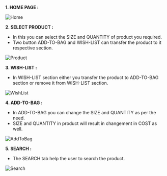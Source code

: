 **1. HOME PAGE :**
   
![Home](https://github.com/Akash-kx/Sebas/assets/129946078/cc709ed6-c358-4da3-a4c4-9a9117f94697)

**2. SELECT PRODUCT :** 

* In this you can select the SIZE and QUANTITY of product you required.
* Two button ADD-TO-BAG and WISH-LIST can transfer the product to it respective section.

![Product](https://github.com/Akash-kx/Sebas/assets/129946078/7a1ef447-890b-47bc-96ef-cc50aee2d461)

**3. WISH-LIST :** 

* In WISH-LIST section either you transfer the product to ADD-TO-BAG section or remove it from WISH-LIST section.

![WishList](https://github.com/Akash-kx/Sebas/assets/129946078/f50de66e-1536-4241-988f-db4b89bfc8b6)

**4. ADD-TO-BAG :** 

* In ADD-TO-BAG you can change the SIZE and QUANTITY as per the need.
* SIZE and QUANTITY in product will result in changement in COST as well.

![AddToBag](https://github.com/Akash-kx/Sebas/assets/129946078/e80d46db-b790-422c-a745-be480e6a2753)

**5. SEARCH :** 

* The SEARCH tab help the user to search the product.
   
![Search](https://github.com/Akash-kx/Sebas/assets/129946078/9296a601-8868-4670-a697-6938f5c810b9)
